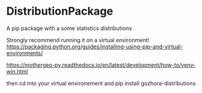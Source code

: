 # DistributionPackage
A pip package with a some statistics distributions


Strongly recommend running it on a virtual environment!
https://packaging.python.org/guides/installing-using-pip-and-virtual-environments/

https://mothergeo-py.readthedocs.io/en/latest/development/how-to/venv-win.html


then cd into your virtual environement and pip install gozhora-distributions
